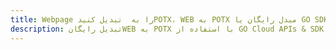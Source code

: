 ---title: Webpage را به  تبدیل کنیدPOTX، WEB به POTX مبدل رایگان یا GO SDKdescription: تبدیل رایگانWEB به POTX با استفاده از GO Cloud APIs & SDK همچنین اسناد PDF را در Cloud ایجاد، ویرایش و رندر کنید.---